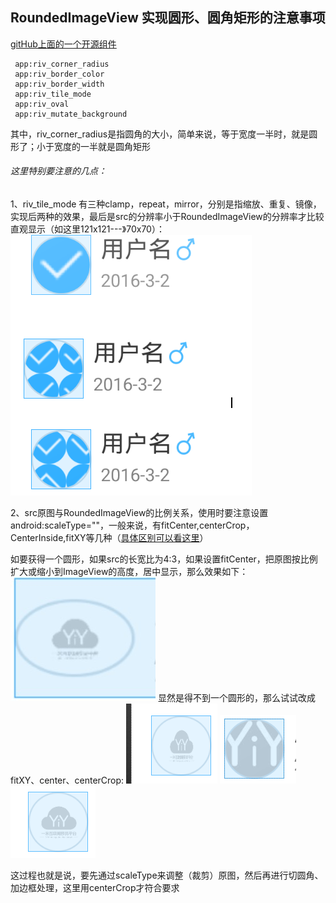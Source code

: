 RoundedImageView 实现圆形、圆角矩形的注意事项
-------
[gitHub上面的一个开源组件](https://github.com/vinc3m1/RoundedImageView)

     app:riv_corner_radius
     app:riv_border_color
     app:riv_border_width
     app:riv_tile_mode
     app:riv_oval
     app:riv_mutate_background

其中，riv_corner_radius是指圆角的大小，简单来说，等于宽度一半时，就是圆形了；小于宽度的一半就是圆角矩形

###### 这里特别要注意的几点：
1、riv_tile_mode 有三种clamp，repeat，mirror，分别是指缩放、重复、镜像，实现后两种的效果，最后是src的分辨率小于RoundedImageView的分辨率才比较直观显示（如这里121x121---》70x70）：
![images](/docs/images/round_image_demo.jpg)

2、src原图与RoundedImageView的比例关系，使用时要注意设置android:scaleType=""，一般来说，有fitCenter,centerCrop，CenterInside,fitXY等几种（[具体区别可以看这里](http://www.cnblogs.com/chq3272991/p/5710498.html)）

如要获得一个圆形，如果src的长宽比为4:3，如果设置fitCenter，把原图按比例扩大或缩小到ImageView的高度，居中显示，那么效果如下：
![images](/docs/images/round_image_2.jpg)
显然是得不到一个圆形的，那么试试改成fitXY、center、centerCrop:
![images](/docs/images/round_image_3.jpg) ![images](/docs/images/round_image_4.jpg) ![images](/docs/images/round_image_5.jpg)

这过程也就是说，要先通过scaleType来调整（裁剪）原图，然后再进行切圆角、加边框处理，这里用centerCrop才符合要求